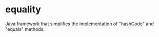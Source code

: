 equality
========

Java framework that simplifies the implementation of "hashCode" and "equals" methods.
